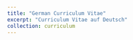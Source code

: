```yaml
---
title: "German Curriculum Vitae"
excerpt: "Curriculum Vitae auf Deutsch"
collection: curriculum
---
```



